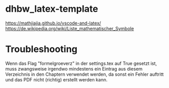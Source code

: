 # dhbw_latex-template

https://mathjiajia.github.io/vscode-and-latex/
https://de.wikipedia.org/wiki/Liste_mathematischer_Symbole


# Troubleshooting

Wenn das Flag "formelgroeverz" in der settings.tex auf True gesetzt ist, muss zwangsweise irgendwo mindestens ein Eintrag aus diesem Verzeichnis in den Chaptern verwendet werden, da sonst ein Fehler auftritt und das PDF nicht (richtig) erstellt werden kann.